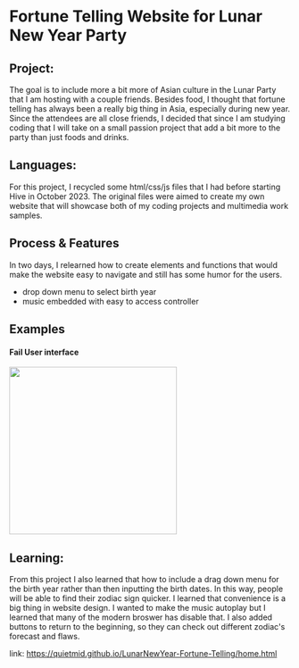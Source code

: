 # Fortune Telling Website for Lunar New Year Party

## Project: 
The goal is to include more a bit more of Asian culture in the Lunar Party that I am hosting with a couple friends.
Besides food, I thought that fortune telling has always been a really big thing in Asia, especially during new year.
Since the attendees are all close friends, I decided that since I am studying coding that I will take on a small passion project that add a bit more to the party than just foods and drinks.

## Languages:

For this project, I recycled some html/css/js files that I had before starting Hive in October 2023. The original files were aimed to create my own website that will showcase both of my coding projects and multimedia work samples.

## Process & Features

In two days, I relearned how to create elements and functions that would make the website easy to navigate and still has some humor for the users.
- drop down menu to select birth year
- music embedded with easy to access controller

## Examples
<h4>Fail User interface</h4>
<img src="https://imgur.com/G90RTQ2" width="300">

## Learning:
From this project
I also learned that how to include a drag down menu for the birth year rather than then inputting the birth dates. In this way, people will be able to find their zodiac sign quicker. 
I learned that convenience is a big thing in website design. I wanted to make the music autoplay but I learned that many of the modern broswer has disable that. I also added buttons to return to the beginning, so they can check out different zodiac's forecast and flaws.

link: https://quietmid.github.io/LunarNewYear-Fortune-Telling/home.html
